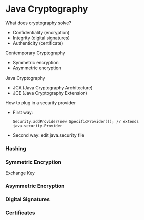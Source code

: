 # Java Cryptography

What does cryptography solve?
* Confidentiality (encryption)
* Integrity (digital signatures)
* Authenticity (certificate)


Contemporary Cryptography
* Symmetric encryption
* Asymmetric encryption


Java Cryptography
* JCA (Java Cryptography Architecture)
* JCE (Java Cryptography Extension)

How to plug in a security provider
* First way:
    ```
    Security.addProvider(new SpecificProvider()); // extends java.security.Provider
    ```
* Second way: edit java.security file


### Hashing

### Symmetric Encryption

Exchange Key

### Asymmetric Encryption

### Digital Signatures

### Certificates

